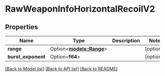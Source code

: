 # RawWeaponInfoHorizontalRecoilV2

## Properties

Name | Type | Description | Notes
------------ | ------------- | ------------- | -------------
**range** | Option<[**models::Range**](Range.md)> |  | [optional]
**burst_exponent** | Option<**f64**> |  | [optional]

[[Back to Model list]](../README.md#documentation-for-models) [[Back to API list]](../README.md#documentation-for-api-endpoints) [[Back to README]](../README.md)


